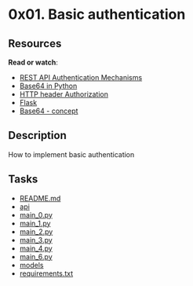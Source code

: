 0x01. Basic authentication
==========================

Resources
---------

**Read or watch**:

-   [REST API Authentication Mechanisms](https://alx-intranet.hbtn.io/rltoken/ssg5umgsMk5jKM8WRHk2Ug "REST API Authentication Mechanisms")
-   [Base64 in Python](https://alx-intranet.hbtn.io/rltoken/RpaPRyKx1rdHgRSUyuPfeg "Base64 in Python")
-   [HTTP header Authorization](https://alx-intranet.hbtn.io/rltoken/WlARq8tQPUGQq5VphLKM4w "HTTP header Authorization")
-   [Flask](https://alx-intranet.hbtn.io/rltoken/HG5WXgSja5kMa29fbMd9Aw "Flask")
-   [Base64 - concept](https://alx-intranet.hbtn.io/rltoken/br6Rp4iMaOce6EAC-JQnOw "Base64 - concept")

## Description
How to implement basic authentication
## Tasks
* [README.md](README.md)
* [api](api)
* [main_0.py](main_0.py)
* [main_1.py](main_1.py)
* [main_2.py](main_2.py)
* [main_3.py](main_3.py)
* [main_4.py](main_4.py)
* [main_6.py](main_6.py)
* [models](models)
* [requirements.txt](requirements.txt)
